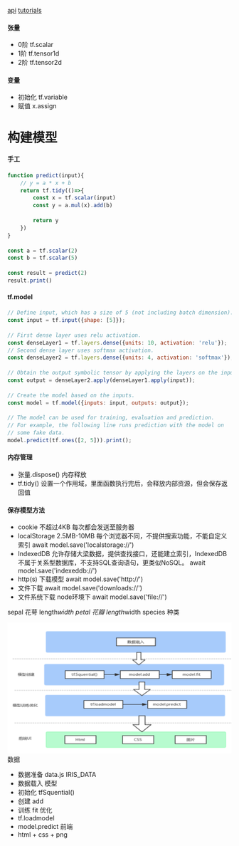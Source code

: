 [api](https://js.tensorflow.org/api/latest/)
[tutorials](https://www.tensorflow.org/js/tutorials)

#### 张量
- 0阶 tf.scalar 
- 1阶 tf.tensor1d
- 2阶 tf.tensor2d

#### 变量
- 初始化 tf.variable
- 赋值 x.assign

# 构建模型
#### 手工
```javascript
function predict(input){
	// y = a * x + b
	return tf.tidy(()=>{
		const x = tf.scalar(input)
		const y = a.mul(x).add(b)
		
		return y
	})
}

const a = tf.scalar(2)
const b = tf.scalar(5)

const result = predict(2)
result.print()

```

#### tf.model
```javascript
// Define input, which has a size of 5 (not including batch dimension).
const input = tf.input({shape: [5]});

// First dense layer uses relu activation.
const denseLayer1 = tf.layers.dense({units: 10, activation: 'relu'});
// Second dense layer uses softmax activation.
const denseLayer2 = tf.layers.dense({units: 4, activation: 'softmax'});

// Obtain the output symbolic tensor by applying the layers on the input.
const output = denseLayer2.apply(denseLayer1.apply(input));

// Create the model based on the inputs.
const model = tf.model({inputs: input, outputs: output});

// The model can be used for training, evaluation and prediction.
// For example, the following line runs prediction with the model on
// some fake data.
model.predict(tf.ones([2, 5])).print();
```

#### 内存管理
- 张量.dispose() 内存释放
- tf.tidy() 设置一个作用域，里面函数执行完后，会释放内部资源，但会保存返回值

#### 保存模型方法
- cookie 不超过4KB 每次都会发送至服务器
- localStorage 2.5MB-10MB 每个浏览器不同，不提供搜索功能，不能自定义索引
await model.save('localstorage://')
- IndexedDB 允许存储大梁数据，提供查找接口，还能建立索引，IndexedDB不属于关系型数据库，不支持SQL查询语句，更类似NoSQL。
await model.save('indexeddb://')
- http(s) 下载模型  await model.save('http://')
- 文件下载 await model.save('downloads://')
- 文件系统下载 node环境下  await model.save('file://')

sepal 花萼 length*width
petal 花瓣 length*width
species 种类


![代码结构](iris.png)
数据
- 数据准备  data.js IRIS_DATA
- 数据载入
模型
-  初始化 tfSquential()
-  创建 add
-  训练 fit
优化
- tf.loadmodel
- model.predict
前端
- html + css + png